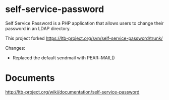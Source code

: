 self-service-password
=====================

Self Service Password is a PHP application that allows users to change their password in an LDAP directory.

This project forked https://ltb-project.org/svn/self-service-password/trunk/

Changes:
* Replaced the default sendmail with PEAR::MAIL()

Documents
=========

http://ltb-project.org/wiki/documentation/self-service-password
